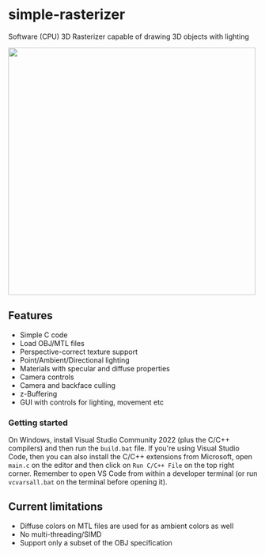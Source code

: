 # simple-rasterizer
Software (CPU) 3D Rasterizer capable of drawing 3D objects with lighting

<img src="assets/rasterizer.gif" width="500">

## Features

* Simple C code
* Load OBJ/MTL files
* Perspective-correct texture support
* Point/Ambient/Directional lighting
* Materials with specular and diffuse properties
* Camera controls
* Camera and backface culling
* z-Buffering 
* GUI with controls for lighting, movement etc

### Getting started

On Windows, install Visual Studio Community 2022 (plus the C/C++ compilers) and then run the `build.bat` file. If you're using Visual Studio Code, then you can also install the C/C++ extensions from Microsoft, open `main.c` on the editor and then click on `Run C/C++ File` on the top right corner. Remember to open VS Code from within a developer terminal (or run `vcvarsall.bat` on the terminal before opening it).

## Current limitations

* Diffuse colors on MTL files are used for as ambient colors as well
* No multi-threading/SIMD
* Support only a subset of the OBJ specification

<!-- ## TODO
* Create the concept of a canvas (pixels, depthbuffer, width, height)
* Make game->framebuffer a canvas
* Make all drawing functions accept a canvas instead of a framebuffer
* Remove WIDTH and HEIGHT from simplerenderer.h. Put it on main.c and use it only when instatiating the canvas.
* Look how olive.c uses a canvas as a texture too
-->